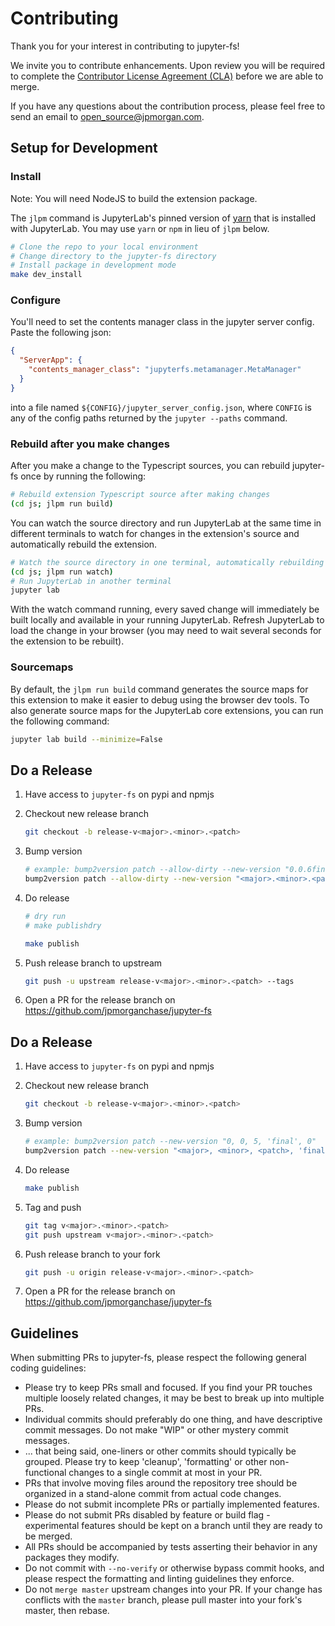 # Contributing

Thank you for your interest in contributing to jupyter-fs!

We invite you to contribute enhancements. Upon review you will be required to complete the [Contributor License Agreement (CLA)](https://github.com/jpmorganchase/cla) before we are able to merge.

If you have any questions about the contribution process, please feel free to send an email to [open_source@jpmorgan.com](mailto:open_source@jpmorgan.com).

## Setup for Development

### Install

Note: You will need NodeJS to build the extension package.

The `jlpm` command is JupyterLab's pinned version of
[yarn](https://yarnpkg.com/) that is installed with JupyterLab. You may use
`yarn` or `npm` in lieu of `jlpm` below.

```bash
# Clone the repo to your local environment
# Change directory to the jupyter-fs directory
# Install package in development mode
make dev_install
```

### Configure

You'll need to set the contents manager class in the jupyter server config. Paste the following json:

```json
{
  "ServerApp": {
    "contents_manager_class": "jupyterfs.metamanager.MetaManager"
  }
}
```

into a file named `${CONFIG}/jupyter_server_config.json`, where `CONFIG` is any of the config paths returned by the `jupyter --paths` command.

### Rebuild after you make changes

After you make a change to the Typescript sources, you can rebuild jupyter-fs once by running the following:

```bash
# Rebuild extension Typescript source after making changes
(cd js; jlpm run build)
```

You can watch the source directory and run JupyterLab at the same time in different terminals to watch for changes in the extension's source and automatically rebuild the extension.

```bash
# Watch the source directory in one terminal, automatically rebuilding when needed
(cd js; jlpm run watch)
# Run JupyterLab in another terminal
jupyter lab
```

With the watch command running, every saved change will immediately be built locally and available in your running JupyterLab. Refresh JupyterLab to load the change in your browser (you may need to wait several seconds for the extension to be rebuilt).

### Sourcemaps

By default, the `jlpm run build` command generates the source maps for this extension to make it easier to debug using the browser dev tools. To also generate source maps for the JupyterLab core extensions, you can run the following command:

```bash
jupyter lab build --minimize=False
```

## Do a Release

1. Have access to `jupyter-fs` on pypi and npmjs

2. Checkout new release branch

    ```bash
    git checkout -b release-v<major>.<minor>.<patch>
    ```

3. Bump version

    ```bash
    # example: bump2version patch --allow-dirty --new-version "0.0.6final0"
    bump2version patch --allow-dirty --new-version "<major>.<minor>.<patch>final0"
    ```

4. Do release

    ```bash
    # dry run
    # make publishdry

    make publish
    ```

5. Push release branch to upstream

    ```bash
    git push -u upstream release-v<major>.<minor>.<patch> --tags
    ```

6. Open a PR for the release branch on https://github.com/jpmorganchase/jupyter-fs

## Do a Release

1. Have access to `jupyter-fs` on pypi and npmjs

2. Checkout new release branch

    ```bash
    git checkout -b release-v<major>.<minor>.<patch>
    ```

3. Bump version

    ```bash
    # example: bump2version patch --new-version "0, 0, 5, 'final', 0"
    bump2version patch --new-version "<major>, <minor>, <patch>, 'final', 0"
    ```

4. Do release

    ```bash
    make publish
    ```

5. Tag and push

    ```bash
    git tag v<major>.<minor>.<patch>
    git push upstream v<major>.<minor>.<patch>
    ```

6. Push release branch to your fork

    ```bash
    git push -u origin release-v<major>.<minor>.<patch>
    ```

7. Open a PR for the release branch on https://github.com/jpmorganchase/jupyter-fs

## Guidelines

When submitting PRs to jupyter-fs, please respect the following general
coding guidelines:

* Please try to keep PRs small and focused.  If you find your PR touches multiple loosely related changes, it may be best to break up into multiple PRs.
* Individual commits should preferably do one thing, and have descriptive commit messages.  Do not make "WIP" or other mystery commit messages.
* ... that being said, one-liners or other commits should typically be grouped.  Please try to keep 'cleanup', 'formatting' or other non-functional changes to a single commit at most in your PR.
* PRs that involve moving files around the repository tree should be organized in a stand-alone commit from actual code changes.
* Please do not submit incomplete PRs or partially implemented features.
* Please do not submit PRs disabled by feature or build flag - experimental features should be kept on a branch until they are ready to be merged.
* All PRs should be accompanied by tests asserting their behavior in any packages they modify.
* Do not commit with `--no-verify` or otherwise bypass commit hooks, and please respect the formatting and linting guidelines they enforce.
* Do not `merge master` upstream changes into your PR.  If your change has conflicts with the `master` branch, please pull master into your fork's master, then rebase.

